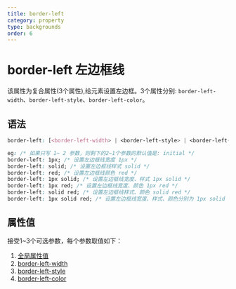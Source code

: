 ```yaml
---
title: border-left
category: property
type: backgrounds
order: 6
---
```


# border-left 左边框线

该属性为复合属性(3个属性),给元素设置左边框。3个属性分别: `border-left-width`、`border-left-style`、`border-left-color`。

## 语法

```css
border-left: [<border-left-width> | <border-left-style> | <border-left-color>]{1, 3}

eg: /* 如果只写 1~ 2 参数，则剩下的2~1个参数的默认值是: initial */
border-left: 1px; /* 设置左边框线宽度 1px */
border-left: solid; /* 设置左边框线样式 solid */
border-left: red; /* 设置左边框线颜色 red */
border-left: 1px solid; /* 设置左边框线宽度、样式 1px solid */
border-left: 1px red; /* 设置左边框线宽度、颜色 1px red */
border-left: solid red; /* 设置左边框线样式、颜色 solid red */
border-left: 1px solid red; /* 设置左边框线宽度、样式、颜色分别为 1px solid red */
```

## 属性值

接受1~3个可选参数，每个参数取值如下：

1. [全局属性值](/front-end/CSS/values#anchor-值类型)
1. [border-left-width](/front-end/CSS/property/backgrounds/border-left-width)
1. [border-left-style](/front-end/CSS/property/backgrounds/border-left-style)
1. [border-left-color](/front-end/CSS/property/backgrounds/border-left-color)
